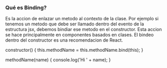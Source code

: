 ### Qué es Binding?

Es la accion de enlazar un metodo al contexto de la clase. Por ejemplo si tenemos un metodo que debe ser llamado
dentro del evento de la estructura jsx, debemos bindiar ese metodo en el constructor. Esta accion se hace principalmente en componentes basados en clases.
El bindeo dentro del constructor es una recomendacion de React.

constructor() {
    this.methodName = this.methodName.bind(this);
}

methodName(name) {
    console.log('Hi ' + name);
}